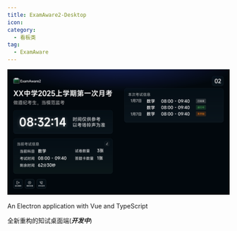 ```yaml
---
title: ExamAware2-Desktop
icon: 
category:
  - 看板类
tag:
  - ExamAware
---
```


![preview](images/preview.png)

An Electron application with Vue and TypeScript

全新重构的知试桌面端(***开发中***)